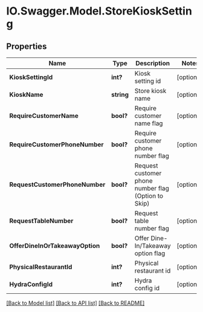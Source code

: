# IO.Swagger.Model.StoreKioskSetting
## Properties

Name | Type | Description | Notes
------------ | ------------- | ------------- | -------------
**KioskSettingId** | **int?** | Kiosk setting id | [optional] 
**KioskName** | **string** | Store kiosk name | [optional] 
**RequireCustomerName** | **bool?** | Require customer name flag | [optional] 
**RequireCustomerPhoneNumber** | **bool?** | Require customer phone number flag | [optional] 
**RequestCustomerPhoneNumber** | **bool?** | Request customer phone number flag (Option to Skip) | [optional] 
**RequestTableNumber** | **bool?** | Request table number flag | [optional] 
**OfferDineInOrTakeawayOption** | **bool?** | Offer Dine-In/Takeaway option flag | [optional] 
**PhysicalRestaurantId** | **int?** | Physical restaurant id | [optional] 
**HydraConfigId** | **int?** | Hydra config id | [optional] 

[[Back to Model list]](../README.md#documentation-for-models) [[Back to API list]](../README.md#documentation-for-api-endpoints) [[Back to README]](../README.md)

